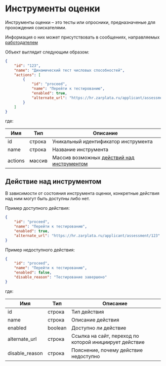 # Инструменты оценки

Инструменты оценки – это тесты или опросники, предназначеные для
прохождения соискателями.

Информация о них может присутствовать в сообщениях, направляемых
[работодателем](employer_negotiations.md#get-messages)


Объект выглядит следующим образом:

```json
{
    "id": "123",
    "name": "Динамический тест числовых способностей",
    "actions": [
        {
            "id": "proceed",
            "name": "Перейти к тестированию",
            "enabled": true,
            "alternate_url": "https://hr.zarplata.ru/applicant/assessment/123"
        }
    ]
}
```

где:

 Имя | Тип | Описание
 --- | --- | ---
 id | строка | Уникальный идентификатор инструмента
 name | строка | Название инструмента
 actions | массив | Массив возможных [действий над инструментом](#actions)


<a name="actions"></a>
## Действие над инструментом

В зависимости от состояния инструмента оценки, конкретные действия над ним могут
быть доступны либо нет.

Пример доступного действия:

```json
{
    "id": "proceed",
    "name": "Перейти к тестированию",
    "enabled": true,
    "alternate_url": "https://hr.zarplata.ru/applicant/assessment/123"
}
```

Пример недоступного действия:

```json
{
    "id": "proceed",
    "name": "Перейти к тестированию",
    "enabled": false,
    "disable_reason": "Тестирование завершено"
}
```


где:

 Имя | Тип | Описание
 --- | --- | ---
 id | строка | Тип действия
 name | строка | Описание действия
 enabled | boolean | Доступно ли действие
 alternate_url | строка | Ссылка на сайт, переход по которой инициирует действие
 disable_reason | строка | Пояснение, почему действие недоступно
